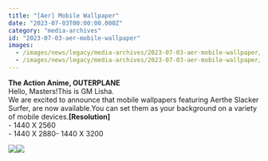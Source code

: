```yaml
---
title: "[Aer] Mobile Wallpaper"
date: "2023-07-03T00:00:00.000Z"
category: "media-archives"
id: "2023-07-03-aer-mobile-wallpaper"
images:
  - /images/news/legacy/media-archives/2023-07-03-aer-mobile-wallpaper/2e62ec47b08b4f66b2bc7b9c3019bf14.webp
  - /images/news/legacy/media-archives/2023-07-03-aer-mobile-wallpaper/f10a99b0d045469c972af3c2125faaec.webp
---
```


**The Action Anime, OUTERPLANE**  
Hello, Masters!This is GM Lisha.  
We are excited to announce that mobile wallpapers featuring Aerthe Slacker Surfer, are now available.You can set them as your background on a variety of mobile devices.**\[Resolution\]**  
\- 1440 X 2560  
\- 1440 X 2880- 1440 X 3200

![](/images/news/legacy/media-archives/2023-07-03-aer-mobile-wallpaper/2e62ec47b08b4f66b2bc7b9c3019bf14.webp)![](/images/news/legacy/media-archives/2023-07-03-aer-mobile-wallpaper/f10a99b0d045469c972af3c2125faaec.webp)

